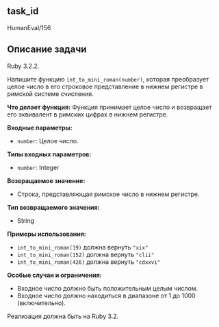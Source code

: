 ## task_id
HumanEval/156

## Описание задачи
Ruby 3.2.2.

Напишите функцию `int_to_mini_roman(number)`, которая преобразует целое число в его строковое представление в нижнем регистре в римской системе счисления.

**Что делает функция:**  Функция принимает целое число и возвращает его эквивалент в римских цифрах в нижнем регистре.

**Входные параметры:**

* `number`: Целое число.

**Типы входных параметров:**

* `number`: Integer

**Возвращаемое значение:**

* Строка, представляющая римское число в нижнем регистре.

**Тип возвращаемого значения:**

* String

**Примеры использования:**

* `int_to_mini_roman(19)`  должна вернуть  `"xix"`
* `int_to_mini_roman(152)` должна вернуть `"clii"`
* `int_to_mini_roman(426)` должна вернуть `"cdxxvi"`

**Особые случаи и ограничения:**

* Входное число должно быть положительным целым числом.
* Входное число должно находиться в диапазоне от 1 до 1000 (включительно).


Реализация должна быть на Ruby 3.2.

